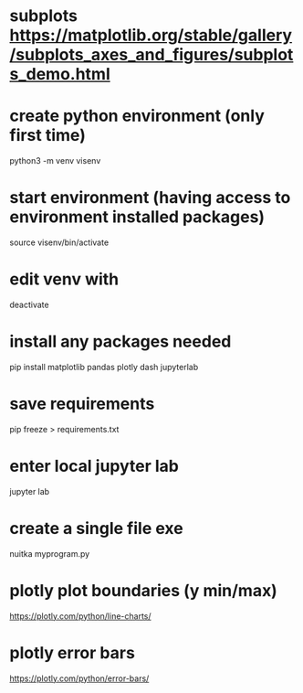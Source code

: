 # subplots https://matplotlib.org/stable/gallery/subplots_axes_and_figures/subplots_demo.html

# create python environment (only first time)
python3 -m venv visenv
# start environment (having access to environment installed packages)
source visenv/bin/activate
# edit venv with
deactivate

# install any packages needed
pip install matplotlib pandas plotly dash jupyterlab
# save requirements
pip freeze > requirements.txt

# enter local jupyter lab
jupyter lab

# create a single file exe
nuitka myprogram.py

# plotly plot boundaries (y min/max)
https://plotly.com/python/line-charts/

# plotly error bars
https://plotly.com/python/error-bars/
